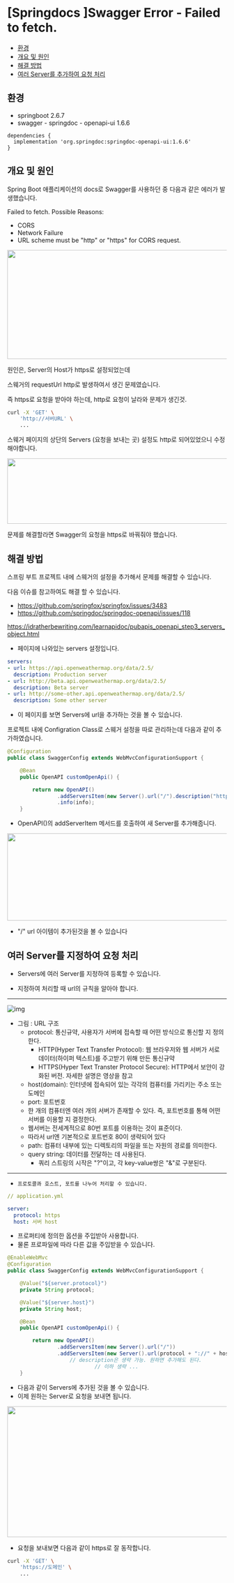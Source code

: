 # [Springdocs ]Swagger Error - Failed to fetch.



* [환경](##환경)
* [개요 및 원인](##개요-및-원인)
* [해결 방법](##해결-방법)
* [여러 Server를 추가하여 요청 처리](##여러-Server를-지정하여-요청-처리)





## 환경

* springboot 2.6.7
* swagger - springdoc - openapi-ui 1.6.6



```groo
dependencies {
  implementation 'org.springdoc:springdoc-openapi-ui:1.6.6'
}
```



## 개요 및 원인

Spring Boot 애플리케이션의 docs로 Swagger를 사용하던 중 다음과 같은 에러가 발생했습니다.



Failed to fetch.
Possible Reasons:

* CORS
* Network Failure
* URL scheme must be "http" or "https" for CORS request.

<img src="https://blog.kakaocdn.net/dn/b8Ixw5/btrLzRQCANP/eAyoQslf6akUWIKkYEOuC0/img.png" width=600 height=250>



원인은, Server의 Host가 https로 설정되었는데 

스웨거의 requestUrl http로 발생하여서 생긴 문제였습니다.



즉 https로 요청을 받아야 하는데, http로 요청이 날라와 문제가 생긴것.



```sh
curl -X 'GET' \
	'http://서버URL' \
	...
```



스웨거 페이지의 상단의 Servers (요청을 보내는 곳) 설정도 http로 되어있었으니 수정해야합니다.

<img src="https://blog.kakaocdn.net/dn/cR6myo/btrLwz4vb2L/3fueJRdA7acVIAKxzKcj40/img.png" width=750 height=150>





문제를 해결할라면 Swagger의 요청을 https로 바꿔줘야 했습니다.



## 해결 방법

스프링 부트 프로젝트 내에 스웨거의 설정을 추가해서 문제를 해결할 수 있습니다. 



다음 이슈를 참고하여도 해결 할 수 있습니다. 

* https://github.com/springfox/springfox/issues/3483
* https://github.com/springdoc/springdoc-openapi/issues/118



https://idratherbewriting.com/learnapidoc/pubapis_openapi_step3_servers_object.html



* 페이지에 나와있는 servers 설정입니다.

```yaml
servers:
- url: https://api.openweathermap.org/data/2.5/
  description: Production server
- url: http://beta.api.openweathermap.org/data/2.5/
  description: Beta server
- url: http://some-other.api.openweathermap.org/data/2.5/
  description: Some other server
```

* 이 페이지를 보면 Servers에 url을 추가하는 것을 볼 수 있습니다. 



프로젝트 내에 Configration Class로 스웨거 설정을 따로 관리하는데 다음과 같이 추가하였습니다. 



```java
@Configuration
public class SwaggerConfig extends WebMvcConfigurationSupport {

    @Bean
    public OpenAPI customOpenApi() {

        return new OpenAPI()
                .addServersItem(new Server().url("/").description("https 설정"))
                .info(info);
    }
```

* OpenAPI()의 addServerItem 메서드를 호출하여 새 Server를 추가해줍니다.



<img src="https://blog.kakaocdn.net/dn/cfFfiq/btrLApzDUII/YCZgxcfNSvvIawLt2rkc1K/img.png" width=750 height=200>

* "/" url 아이템이 추가된것을 볼 수 있습니다







## 여러 Server를 지정하여 요청 처리

* Servers에 여러 Server를 지정하여 등록할 수 있습니다. 

* 지정하여 처리할 때 url의 규칙을 알아야 합니다. 



---

![img](https://blog.kakaocdn.net/dn/coRU8V/btqUYHzqKoF/aukvQle0MCQnf1hcMAblJ1/img.png)

* 그림 : URL 구조
  * protocol: 통신규약, 사용자가 서버에 접속할 때 어떤 방식으로 통신할 지 정의한다.
    * HTTP(Hyper Text Transfer Protocol): 웹 브라우저와 웹 서버가 서로 데이터(하이퍼 텍스트)를 주고받기 위해 만든 통신규약
    * HTTPS(Hyper Text Transter Protocol Secure): HTTP에서 보안이 강화된 버전. 자세한 설명은 영상을 참고
  * host(domain): 인터넷에 접속되어 있는 각각의 컴퓨터를 가리키는 주소 또는 도메인
  *  port: 포트번호 
    * 한 개의 컴퓨터엔 여러 개의 서버가 존재할 수 있다. 즉, 포트번호를 통해 어떤 서버를 이용할 지 결정한다.
    * 웹서버는 전세계적으로 80번 포트를 이용하는 것이 표준이다. 
    * 따라서 url엔 기본적으로 포트번호 80이 생략되어 있다
  * path:  컴퓨터 내부에 있는 디렉토리의 파일을 또는 자원의 경로를 의미한다.
  * query string: 데이터를 전달하는 데 사용된다.
    * 쿼리 스트링의 시작은 "?"이고, 각 key-value쌍은 "&"로 구분된다.

---

* `프로토콜콰 호스트, 포트를 나누어 처리할 수 있습니다.`

```yaml
// application.yml

server:
  protocol: https
  host: 서버 host
```



* 프로퍼티에 정의한 옵션을 주입받아 사용합니다. 
* 물론 프로파일에 따라 다른 값을 주입받을 수 있습니다. 

```java
@EnableWebMvc
@Configuration
public class SwaggerConfig extends WebMvcConfigurationSupport {

    @Value("${server.protocol}")
    private String protocol;

    @Value("${server.host}")
    private String host;

    @Bean
    public OpenAPI customOpenApi() {

        return new OpenAPI()
                .addServersItem(new Server().url("/"))
                .addServersItem(new Server().url(protocol + "://" + host).description("https 호스트"))
          			// description은 생략 가능. 원하면 추가해도 된다.
    						// 이하 생략 ...
    }
```



* 다음과 같이 Servers에 추가된 것을 볼 수 있습니다.
* 이제 원하는 Server로 요청을 보내면 됩니다.

<img src="https://blog.kakaocdn.net/dn/bkVneX/btrLzoA79nM/fjr2E5fYmh3MTjcHGyyxD0/img.png" width=650 height=300>

* 요청을 보내보면 다음과 같이 https로 잘 동작합니다.

```sh
curl -X 'GET' \
	'https://도메인' \
	...
```






